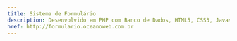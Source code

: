 ```yaml
---
title: Sistema de Formulário
description: Desenvolvido em PHP com Banco de Dados, HTML5, CSS3, Javascript/jQuery, Responsivo, Pure.
href: http://formulario.oceanoweb.com.br
---
```

